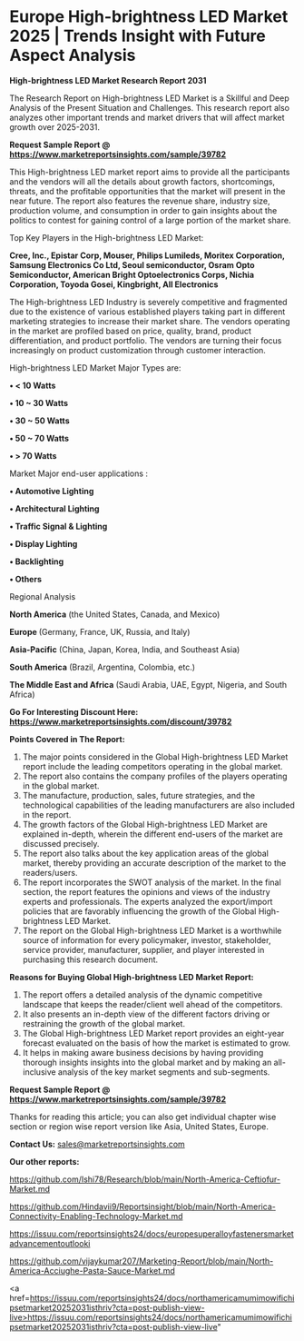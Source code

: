 # Europe  High-brightness LED Market 2025 | Trends Insight with Future Aspect Analysis

<strong>High-brightness LED Market Research Report 2031</strong>

The Research Report on High-brightness LED Market is a Skillful and Deep Analysis of the Present Situation and Challenges. This research report also analyzes other important trends and market drivers that will affect market growth over 2025-2031.

<strong>Request Sample Report @ <a href=https://www.marketreportsinsights.com/sample/39782>https://www.marketreportsinsights.com/sample/39782</a></strong>

This High-brightness LED market report aims to provide all the participants and the vendors will all the details about growth factors, shortcomings, threats, and the profitable opportunities that the market will present in the near future. The report also features the revenue share, industry size, production volume, and consumption in order to gain insights about the politics to contest for gaining control of a large portion of the market share.

Top Key Players in the High-brightness LED Market:

<strong>Cree, Inc., Epistar Corp, Mouser, Philips Lumileds, Moritex Corporation, Samsung Electronics Co Ltd, Seoul semiconductor, Osram Opto Semiconductor, American Bright Optoelectronics Corps, Nichia Corporation, Toyoda Gosei, Kingbright, All Electronics</strong>

The High-brightness LED Industry is severely competitive and fragmented due to the existence of various established players taking part in different marketing strategies to increase their market share. The vendors operating in the market are profiled based on price, quality, brand, product differentiation, and product portfolio. The vendors are turning their focus increasingly on product customization through customer interaction.

High-brightness LED Market Major Types are:

<strong>•  < 10 Watts

•  10 ~ 30 Watts

•  30 ~ 50 Watts

•  50 ~ 70 Watts

•  > 70 Watts</strong>

Market Major end-user applications :

<strong>•  Automotive Lighting

•  Architectural Lighting

•  Traffic Signal & Lighting

•  Display Lighting

•  Backlighting

•  Others</strong>

Regional Analysis

</u><strong><b>North America</b></strong> (the United States, Canada, and Mexico)

<strong><b>Europe </b></strong>(Germany, France, UK, Russia, and Italy)

<strong><b>Asia-Pacific</b></strong> (China, Japan, Korea, India, and Southeast Asia)

<strong><b>South America</b></strong> (Brazil, Argentina, Colombia, etc.)

<strong><b>The Middle East and Africa</b></strong> (Saudi Arabia, UAE, Egypt, Nigeria, and South Africa)

<strong>Go For Interesting Discount Here: <a href=https://www.marketreportsinsights.com/discount/39782>https://www.marketreportsinsights.com/discount/39782</a></strong>

<strong>Points Covered in The Report:</strong>
<ol>
  <li>The major points considered in the Global High-brightness LED Market report include the leading competitors operating in the global market.</li>
  <li>The report also contains the company profiles of the players operating in the global market.</li>
  <li>The manufacture, production, sales, future strategies, and the technological capabilities of the leading manufacturers are also included in the report.</li>
  <li>The growth factors of the Global High-brightness LED Market are explained in-depth, wherein the different end-users of the market are discussed precisely.</li>
  <li>The report also talks about the key application areas of the global market, thereby providing an accurate description of the market to the readers/users.</li>
  <li>The report incorporates the SWOT analysis of the market. In the final section, the report features the opinions and views of the industry experts and professionals. The experts analyzed the export/import policies that are favorably influencing the growth of the Global High-brightness LED Market.</li>
  <li>The report on the Global High-brightness LED Market is a worthwhile source of information for every policymaker, investor, stakeholder, service provider, manufacturer, supplier, and player interested in purchasing this research document.</li>
</ol>
<strong>Reasons for Buying Global High-brightness LED Market Report:</strong>

<ol>
  <li>The report offers a detailed analysis of the dynamic competitive landscape that keeps the reader/client well ahead of the competitors.</li>
  <li>It also presents an in-depth view of the different factors driving or restraining the growth of the global market.</li>
  <li>The Global High-brightness LED Market report provides an eight-year forecast evaluated on the basis of how the market is estimated to grow.</li>
  <li>It helps in making aware business decisions by having providing thorough insights insights into the global market and by making an all-inclusive analysis of the key market segments and sub-segments.</li>
</ol>
<strong>Request Sample Report @ <a href=https://www.marketreportsinsights.com/sample/39782>https://www.marketreportsinsights.com/sample/39782</a></strong>


Thanks for reading this article; you can also get individual chapter wise section or region wise report version like Asia, United States, Europe.

<strong>Contact Us:</strong>
sales@marketreportsinsights.com

<strong>Our other reports:</strong>

<a href=https://github.com/Ishi78/Research/blob/main/North-America-Ceftiofur-Market.md>https://github.com/Ishi78/Research/blob/main/North-America-Ceftiofur-Market.md</a>

<a href=https://github.com/Hindavii9/Reportsinsight/blob/main/North-America-Connectivity-Enabling-Technology-Market.md>https://github.com/Hindavii9/Reportsinsight/blob/main/North-America-Connectivity-Enabling-Technology-Market.md</a>

<a href=https://issuu.com/reportsinsights24/docs/europesuperalloyfastenersmarketadvancementoutlooki>https://issuu.com/reportsinsights24/docs/europesuperalloyfastenersmarketadvancementoutlooki</a>

<a href=https://github.com/vijaykumar207/Marketing-Report/blob/main/North-America-Acciughe-Pasta-Sauce-Market.md>https://github.com/vijaykumar207/Marketing-Report/blob/main/North-America-Acciughe-Pasta-Sauce-Market.md</a>

<a href=https://issuu.com/reportsinsights24/docs/northamericamumimowifichipsetmarket20252031isthriv?cta=post-publish-view-live>https://issuu.com/reportsinsights24/docs/northamericamumimowifichipsetmarket20252031isthriv?cta=post-publish-view-live</a>"
